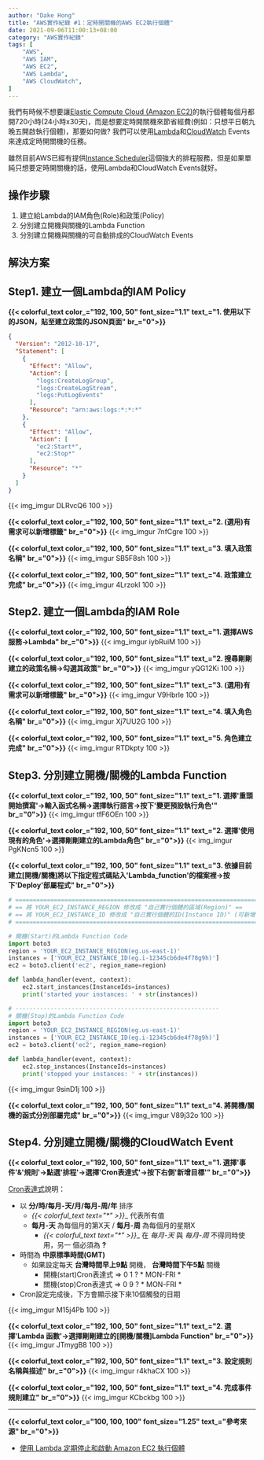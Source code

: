 ```yaml
---
author: "Dake Hong"
title: "AWS實作紀錄 #1：定時開關機的AWS EC2執行個體"
date: 2021-09-06T11:00:13+08:00
category: "AWS實作紀錄"
tags: [
    "AWS",
    "AWS IAM",
    "AWS EC2",
    "AWS Lambda",
    "AWS CloudWatch",
]
---
```

我們有時候不想要讓[Elastic Compute Cloud (Amazon EC2)](https://aws.amazon.com/tw/ec2/)的執行個體每個月都開720小時(24小時x30天)，而是想要定時開關機來節省經費(例如：只想平日朝九晚五開啟執行個體)，那要如何做? 我們可以使用[Lambda](https://aws.amazon.com/tw/lambda/)和[CloudWatch](https://aws.amazon.com/tw/cloudwatch/) Events來達成定時開關機的任務。
<!--more-->
雖然目前AWS已經有提供[Instance Scheduler](https://aws.amazon.com/tw/solutions/implementations/instance-scheduler/)這個強大的排程服務，但是如果單純只想要定時開關機的話，使用Lambda和CloudWatch Events就好。

## 操作步驟
1. 建立給Lambda的IAM角色(Role)和政策(Policy)
2. 分別建立開機與關機的Lambda Function
3. 分別建立開機與關機的可自動排成的CloudWatch Events

## 解決方案
## Step1. 建立一個Lambda的IAM Policy
**{{< colorful_text color_="192, 100, 50" font_size="1.1" text_="1. 使用以下的JSON，貼至建立政策的JSON頁面" br_="0">}}**
```json
{
  "Version": "2012-10-17",
  "Statement": [
    {
      "Effect": "Allow",
      "Action": [
        "logs:CreateLogGroup",
        "logs:CreateLogStream",
        "logs:PutLogEvents"
      ],
      "Resource": "arn:aws:logs:*:*:*"
    },
    {
      "Effect": "Allow",
      "Action": [
        "ec2:Start*",
        "ec2:Stop*"
      ],
      "Resource": "*"
    }
  ]
}
```
{{< img_imgur DLRvcQ6 100 >}}

**{{< colorful_text color_="192, 100, 50" font_size="1.1" text_="2. (選用)有需求可以新增標籤" br_="0">}}**
{{< img_imgur 7nfCgre 100 >}}

**{{< colorful_text color_="192, 100, 50" font_size="1.1" text_="3. 填入政策名稱" br_="0">}}**
{{< img_imgur SB5F8sh 100 >}}

**{{< colorful_text color_="192, 100, 50" font_size="1.1" text_="4. 政策建立完成" br_="0">}}**
{{< img_imgur 4LrzokI 100 >}}

## Step2. 建立一個Lambda的IAM Role
**{{< colorful_text color_="192, 100, 50" font_size="1.1" text_="1. 選擇AWS服務->Lambda" br_="0">}}**
{{< img_imgur iybRuiM 100 >}}

**{{< colorful_text color_="192, 100, 50" font_size="1.1" text_="2. 搜尋剛剛建立的政策名稱->勾選其政策" br_="0">}}**
{{< img_imgur yQG12Ki 100 >}}

**{{< colorful_text color_="192, 100, 50" font_size="1.1" text_="3. (選用)有需求可以新增標籤" br_="0">}}**
{{< img_imgur V9Hbrle 100 >}}

**{{< colorful_text color_="192, 100, 50" font_size="1.1" text_="4. 填入角色名稱" br_="0">}}**
{{< img_imgur Xj7UU2G 100 >}}

**{{< colorful_text color_="192, 100, 50" font_size="1.1" text_="5. 角色建立完成" br_="0">}}**
{{< img_imgur RTDkpty 100 >}}

## Step3. 分別建立開機/關機的Lambda Function
**{{< colorful_text color_="192, 100, 50" font_size="1.1" text_="1. 選擇'重頭開始撰寫'->輸入函式名稱->選擇執行語言->按下'變更預設執行角色'" br_="0">}}**
{{< img_imgur tfF6OEn 100 >}}

**{{< colorful_text color_="192, 100, 50" font_size="1.1" text_="2. 選擇'使用現有的角色'->選擇剛剛建立的Lambda角色" br_="0">}}**
{{< img_imgur PgKNcn5 100 >}}

**{{< colorful_text color_="192, 100, 50" font_size="1.1" text_="3. 依據目前建立[開機/關機]將以下指定程式碼貼入'Lambda_function'的檔案裡->按下'Deploy'部屬程式" br_="0">}}**
```python
# =================================================================================
# == 將 YOUR_EC2_INSTANCE_REGION 修改成 "自己實行個體的區域(Region)" ==
# == 將 YOUR_EC2_INSTANCE_ID 修改成 "自己實行個體的ID(Instance ID)" (可新增多台) ==
# =================================================================================

# 開機(Start)的Lambda Function Code
import boto3
region = 'YOUR_EC2_INSTANCE_REGION(eg.us-east-1)'
instances = ['YOUR_EC2_INSTANCE_ID(eg.i-12345cb6de4f78g9h)']
ec2 = boto3.client('ec2', region_name=region)

def lambda_handler(event, context):
    ec2.start_instances(InstanceIds=instances)
    print('started your instances: ' + str(instances))

# ----------------------------------------------------------
# 關機(Stop)的Lambda Function Code
import boto3
region = 'YOUR_EC2_INSTANCE_REGION(eg.us-east-1)'
instances = ['YOUR_EC2_INSTANCE_ID(eg.i-12345cb6de4f78g9h)']
ec2 = boto3.client('ec2', region_name=region)

def lambda_handler(event, context):
    ec2.stop_instances(InstanceIds=instances)
    print('stopped your instances: ' + str(instances))
```
{{< img_imgur 9sinD1j 100 >}}

**{{< colorful_text color_="192, 100, 50" font_size="1.1" text_="4. 將開機/關機的函式分別部屬完成" br_="0">}}**
{{< img_imgur V89j32o 100 >}}

## Step4. 分別建立開機/關機的CloudWatch Event
**{{< colorful_text color_="192, 100, 50" font_size="1.1" text_="1. 選擇'事件'&'規則'->點選'排程'->選擇'Cron表達式'->按下右側'新增目標'" br_="0">}}**

[Cron表達式](https://docs.aws.amazon.com/AmazonCloudWatch/latest/events/ScheduledEvents.html)說明：

- 以 __分/時/每月-天/月/每月-周/年__ 排序
  - __{{< colorful_text text_="*" >}}__ 代表所有值
  - __每月-天__ 為每個月的第X天 / __每月-周__ 為每個月的星期X
    - __{{< colorful_text text_="*" >}}__ 在 _每月-天_ 與 _每月-周_ 不得同時使用，另一 個必須為 __?__
- 時間為 __中原標準時間(GMT)__
  - 如果設定每天 __台灣時間早上9點__ 開機， __台灣時間下午5點__ 關機
    - 開機(start)Cron表達式 => 0 1 ? * MON-FRI *
    - 關機(stop)Cron表達式 => 0 9 ? * MON-FRI *
- Cron設定完成後，下方會顯示接下來10個觸發的日期

{{< img_imgur M15j4Pb 100 >}}

**{{< colorful_text color_="192, 100, 50" font_size="1.1" text_="2. 選擇'Lambda 函數'->選擇剛剛建立的[開機/關機]Lambda Function" br_="0">}}**
{{< img_imgur JTmygB8 100 >}}

**{{< colorful_text color_="192, 100, 50" font_size="1.1" text_="3. 設定規則名稱與描述" br_="0">}}**
{{< img_imgur r4khaCX 100 >}}

**{{< colorful_text color_="192, 100, 50" font_size="1.1" text_="4. 完成事件規則建立" br_="0">}}**
{{< img_imgur KCbckbg 100 >}}

---
**{{< colorful_text color_="100, 100, 100" font_size="1.25" text_="參考來源" br_="0">}}**
- [使用 Lambda 定期停止和啟動 Amazon EC2 執行個體](https://aws.amazon.com/tw/premiumsupport/knowledge-center/start-stop-lambda-cloudwatch/)
